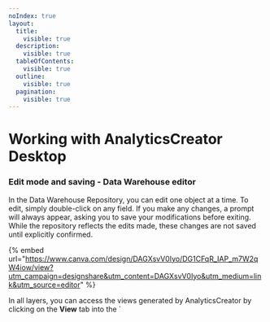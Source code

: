 ```yaml
---
noIndex: true
layout:
  title:
    visible: true
  description:
    visible: true
  tableOfContents:
    visible: true
  outline:
    visible: true
  pagination:
    visible: true
---
```


# Working with AnalyticsCreator Desktop

### Edit mode and saving - Data Warehouse editor <a href="#toc_0" id="toc_0"></a>

In the Data Warehouse Repository, you can edit one object at a time. To edit, simply double-click on any field. If you make any changes, a prompt will always appear, asking you to save your modifications before exiting. While the repository reflects the edits made, these changes are not saved until explicitly confirmed.

{% embed url="https://www.canva.com/design/DAGXsvV0Iyo/DG1CFqR_IAP_m7W2qW4iow/view?utm_campaign=designshare&utm_content=DAGXsvV0Iyo&utm_medium=link&utm_source=editor" %}

In all layers, you can access the views generated by AnalyticsCreator by clicking on the **View** tab into the \`




